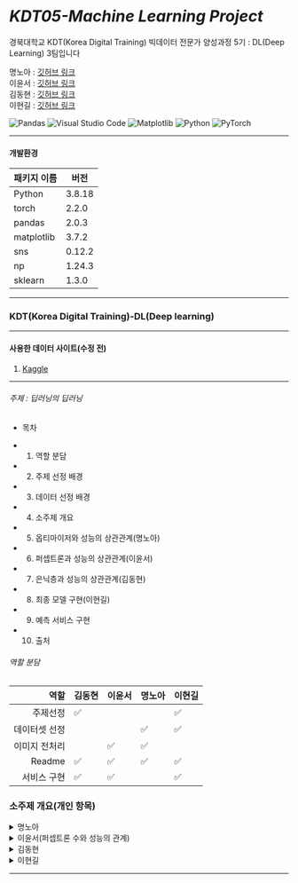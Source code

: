 # _KDT05-Machine Learning Project_

경북대학교 KDT(Korea Digital Training) 빅데이터 전문가 양성과정 5기 : DL(Deep Learning) 3팀입니다

명노아 : [깃허브 링크](https://github.com/noah2397)  
이윤서 : [깃허브 링크](https://github.com/voo0o08)  
김동현 : [깃허브 링크](https://github.com/DongHyunKKK)  
이현길 : [깃허브 링크](https://github.com/Schubert3275)

![Pandas](https://img.shields.io/badge/pandas-%23150458.svg?style=for-the-badge&logo=pandas&logoColor=white)
![Visual Studio Code](https://img.shields.io/badge/Visual%20Studio%20Code-0078d7.svg?style=for-the-badge&logo=visual-studio-code&logoColor=white)
![Matplotlib](https://img.shields.io/badge/Matplotlib-%23ffffff.svg?style=for-the-badge&logo=Matplotlib&logoColor=black)
![Python](https://img.shields.io/badge/python-3670A0?style=for-the-badge&logo=python&logoColor=ffdd54)
![PyTorch](https://img.shields.io/badge/PyTorch-%23EE4C2C.svg?style=for-the-badge&logo=PyTorch&logoColor=white)

<hr/>

#### 개발환경

| 패키지 이름 | 버전   |
| ----------- | ------ |
| Python      | 3.8.18 |
| torch       | 2.2.0  |
| pandas      | 2.0.3  |
| matplotlib  | 3.7.2  |
| sns         | 0.12.2 |
| np          | 1.24.3 |
| sklearn     | 1.3.0  |

<hr/>

### KDT(Korea Digital Training)-DL(Deep learning)

<hr/>

#### 사용한 데이터 사이트(수정 전)

1. [Kaggle](https://www.kaggle.com/datasets/crowww/a-large-scale-fish-dataset)

<hr/>

###### 주제 : 딥러닝의 딥러닝

- 목차

* 1. 역할 분담
* 2. 주제 선정 배경
* 3. 데이터 선정 배경
* 4. 소주제 개요
* 5. 옵티마이저와 성능의 상관관계(명노아)
* 6. 퍼셉트론과 성능의 상관관계(이윤서)
* 7. 은닉층과 성능의 상관관계(김동현)
* 8. 최종 모델 구현(이현길)
* 9. 예측 서비스 구현
* 10. 출처
  </hr>

###### 역할 분담

|          역할 | 김동현 | 이윤서 | 명노아 | 이현길 |
| ------------: | ------ | ------ | ------ | ------ |
|      주제선정 | ✅     |        |        | ✅     |
| 데이터셋 선정 |        |        | ✅     | ✅     |
| 이미지 전처리 |        | ✅     | ✅     |        |
|        Readme | ✅     | ✅     | ✅     | ✅     |
|   서비스 구현 | ✅     | ✅     |        | ✅     |

### 소주제 개요(개인 항목)

<details>
  <summary>
    명노아
  </summary>
</details>

</hr>

<details>
  <summary>
    이윤서(퍼셉트론 수와 성능의 관계)
  </summary>

- 실험 1 : 히든 레이어 없는 상태로 퍼셉트론 수 변경
    
    <div class="aside">
    
    ✏️ perceptron_num → 100
    ```
    Linear(in_features=2655, out_features=perceptron_num, bias=True)
    ReLU()
    Linear(in_features=perceptron_num, out_features=9, bias=True)
    ```
    </div>
    
    **결과**
    
    심하게 작은 값들은 n회 수행에도 score가 낮았지만, 일정 퍼셉트론 값 이상부터는 70 정도로 결과가 나오는 것을 확인할 수 있었다.
    
    <img width="419" alt="스크린샷 2024-03-20 115546" src="https://github.com/voo0o08/KDT-DL-Project/assets/155411941/f4f13d7e-7ca9-482d-8579-7bc500acceb0">
    
- 실험 2 : 히든 레이어 2개인 상태로 퍼셉트론 수 변경1
    
    <div class="aside">
    ✏️ perceptron_num → 100
      
    ```
    Linear(in_features=2655, out_features=perceptron_num, bias=True)
    ReLU()
    Linear(in_features=perceptron_num, out_features=perceptron_num, bias=True)
    ReLU()
    Linear(in_features=perceptron_num, out_features=perceptron_num, bias=True)
    ReLU()
    Linear(in_features=perceptron_num, out_features=9, bias=True)
    ```
    
    </div>
    
    **결과**
    
    마찬가지로 값이 심하게 크거나 작지 않은 이상 값이 70 정도임을 알 수 있었고, 1번 실험은 전체 수행 시간이 10분인 반면 레이어가 생기고 퍼셉트론 수를 높이니 계산 비용이 증가하여 1시간 이상 실행되었다. 또한 들인 시간에 비해 score가 높아지지 않았다. 
    
    
    <img width="422" alt="스크린샷 2024-03-20 120126" src="https://github.com/voo0o08/KDT-DL-Project/assets/155411941/8c642c77-81fa-4f98-86df-c4b68b5a2d3c">


    
- 실험 3 : 히든 레이어 2개인 상태로 퍼셉트론 수 변경2
    
    <aside>
    ✏️ perceptron_num → n1, n2, n3…
      
    ```
    Linear(in_features=2655, out_features=n1, bias=True)
    ReLU()
    Linear(in_features=n1, out_features=n2, bias=True)
    ReLU()
    Linear(in_features=n2, out_features=n3, bias=True)
    ReLU()
    Linear(in_features=n3, out_features=9, bias=True)
    ```
    
    </aside>
    
    **결과**
    
    2번 실험과 달리 레이어수를 출력층에 가까울 수록 작아지게 설정하였다. 수행 시간 15분으로 줄었고, 결과에는 큰 차이가 없음을 알 수 있었다.
    
    <img width="318" alt="스크린샷 2024-03-20 155147" src="https://github.com/voo0o08/KDT-DL-Project/assets/155411941/c34741d8-2b2f-4dcf-b617-5d8403b52eff">


**결론**

퍼셉트론은 경우의 수가 너무 많은 하이퍼파라미터로 ‘특정 값을 찾겠다!’ 보다는 ‘이 정도 값은 제외해야겠다’ 정도로 사용하고 다른 하이퍼파라미터를 조정하는 것이 효과적이다.
</details>

</hr>

<details>
  <summary>
    김동현
  </summary>

</details>

</hr>

<details>
  <summary>
    이현길
  </summary>

</details>
<hr/>

